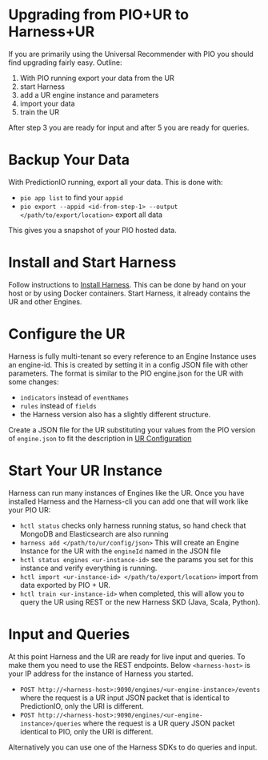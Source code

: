# Upgrading from PIO+UR to Harness+UR

If you are primarily using the Universal Recommender with PIO you should find upgrading fairly easy. Outline:

 1. With PIO running export your data from the UR
 2. start Harness
 3. add a UR engine instance and parameters
 4. import your data
 5. train the UR

After step 3 you are ready for input and after 5 you are ready for queries. 

# Backup Your Data

With PredictionIO running, export all your data. This is done with:

 - `pio app list` to find your `appid`
 - `pio export --appid <id-from-step-1> --output </path/to/export/location>` export all data

This gives you a snapshot of your PIO hosted data.

# Install and Start Harness

Follow instructions to [Install Harness](install.md). This can be done by hand on your host or by using Docker containers. Start Harness, it already contains the UR and other Engines.

# Configure the UR

Harness is fully multi-tenant so every reference to an Engine Instance uses an engine-id. This is created by setting it in a config JSON file with other parameters. The format is similar to the PIO engine.json for the UR with some changes:

 - `indicators` instead of `eventNames`
 - `rules` instead of `fields`
 - the Harness version also has a slightly different structure. 

Create a JSON file for the UR substituting your values from the PIO version of `engine.json` to fit the description in [UR Configuration](ur_configuration.md)

# Start Your UR Instance

Harness can run many instances of Engines like the UR. Once you have installed Harness and the Harness-cli you can add one that will work like your PIO UR:

 - `hctl status` checks only harness running status, so hand check that MongoDB and Elasticsearch are also running
 - `harness add </path/to/ur/config/json>` This will create an Engine Instance for the UR with the `engineId` named in the JSON file
 - `hctl status engines <ur-instance-id>` see the params you set for this instance and verify everything is running.
 - `hctl import <ur-instance-id> </path/to/export/location>` import from data exported by PIO + UR.
 - `hctl train <ur-instance-id>` when completed, this will allow you to query the UR using REST or the new Harness SKD (Java, Scala, Python). 

# Input and Queries

At this point Harness and the UR are ready for live input and queries. To make them you need to use the REST endpoints. Below `<harness-host>` is your IP address for the instance of Harness you started.

 - `POST http://<harness-host>:9090/engines/<ur-engine-instance>/events` where the request is a UR input JSON packet that is identical to PredictionIO, only the URI is different.
 - `POST http://<harness-host>:9090/engines/<ur-engine-instance>/queries` where the request is a UR query JSON packet identical to PIO, only the URI is different.

Alternatively you can use one of the Harness SDKs to do queries and input.
